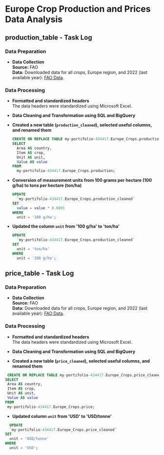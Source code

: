 # Europe Crop Production and Prices Data Analysis

## production_table - Task Log

### Data Preparation

- **Data Collection**  
  **Source:** FAO  
  **Data:** Downloaded data for all crops, Europe region, and 2022 (last available year): [FAO Data](https://www.fao.org).

### Data Processing

- **Formatted and standardized headers**  
  The data headers were standardized using Microsoft Excel.

- **Data Cleaning and Transformation using SQL and BigQuery**

- **Created a new table (`production_cleaned`), selected useful columns, and renamed them**
    ```sql
    CREATE OR REPLACE TABLE my-portifolio-434417.Europe_Crops.production_cleaned AS
    SELECT 
      Area AS country, 
      Item AS crop, 
      Unit AS unit,
      Value AS value
    FROM 
      my-portifolio-434417.Europe_Crops.production;
    ```

- **Conversion of measurement units from 100 grams per hectare (100 g/ha) to tons per hectare (ton/ha)**
    ```sql
    UPDATE 
      `my-portifolio-434417.Europe_Crops.production_cleaned`
    SET 
      value = value * 0.0001
    WHERE 
      unit = '100 g/ha';
    ```

- **Updated the column `unit` from '100 g/ha' to 'ton/ha'**
    ```sql
    UPDATE 
      `my-portifolio-434417.Europe_Crops.production_cleaned`
    SET 
      unit = 'ton/ha'
    WHERE 
      unit = '100 g/ha';
    ```
## price_table - Task Log

### Data Preparation

- **Data Collection**  
  **Source:** FAO  
  **Data:** Downloaded data for all crops, Europe region, and 2022 (last available year): [FAO Data](https://www.fao.org).

### Data Processing

- **Formatted and standardized headers**  
  The data headers were standardized using Microsoft Excel.

- **Data Cleaning and Transformation using SQL and BigQuery**
  
- **Created a new table (`price_cleaned`), selected useful columns, and renamed them**
 ```sql
  CREATE OR REPLACE TABLE my-portifolio-434417.Europe_Crops.price_cleaned AS
SELECT 
  Area AS country, 
  Item AS crop, 
  Unit AS unit, 
  Value AS value
FROM 
  my-portifolio-434417.Europe_Crops.price;
```
- **Updated  column `unit` from 'USD' to 'USD/tonne'**
```sql
  UPDATE 
  `my-portifolio-434417.Europe_Crops.price_cleaned`
SET 
  unit = 'USD/tonne'
WHERE 
  unit = 'USD';
```


  

